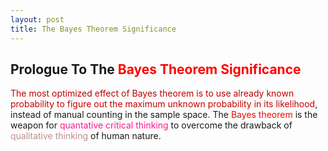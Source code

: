 ```yaml
---
layout: post
title: The Bayes Theorem Significance
---
```


## Prologue To The <font color="Red">Bayes Theorem Significance</font>
<p class="message">
<font color="#C20000">The most optimized effect of Bayes theorem is to use already known probability to figure out the maximum unknown probability in its likelihood</font>, instead of manual counting in the sample space.  
The <font color="Red">Bayes theorem</font> is the weapon for <font color="DeepPink">quantative critical thinking</font> to overcome the drawback of <font color="RosyBrown">qualitative thinking</font> of human nature.  
</p>

<!-- Γ -->
<!-- \Omega -->
<!-- \cap intersection -->
<!-- \cup union -->
<!-- \frac{\Gamma(k + n)}{\Gamma(n)} \frac{1}{r^k}  -->
<!-- \mbox{\large$\vert$}\nolimits_0^\infty -->
<!-- \vert_0^\infty -->
<!-- \vert_{0.5}^{\infty} -->
<!-- &prime; ′ -->
<!-- &Prime; ″ -->
<!-- $E\lbrack X\rbrack$ -->
<!-- \overline{X_n} -->
<!-- \underset{Succss}P -->
<!-- \frac{{\overline {X_n}}-\mu}{S/\sqrt n} -->
<!-- \lim_{t\rightarrow\infty} -->
<!-- \int_{0}^{a}\lambda\cdot e^{-\lambda\cdot t}\operatorname dt -->

<!-- Notes -->
<!-- <font color="OrangeRed">items, verb, to make it the focus</font> -->
<!-- <font color="Red">KKT</font> -->
<!-- <font color="Red">SMO heuristics</font> -->
<!-- <font color="Red">F</font> distribution -->
<!-- <font color="Red">t</font> distribution -->
<!-- <font color="DeepSkyBlue">suggested item, soft item</font> -->
<!-- <font color="RoyalBlue">old alpha, quiz, example</font> -->
<!-- <font color="Green">new alpha</font> -->

<!-- <font color="#C20000">conclusion, finding</font> -->
<!-- <font color="DeepPink">positive conclusion, finding</font> -->
<!-- <font color="RosyBrown">negative conclusion, finding</font> -->

<!-- <font color="#00ADAD">policy</font> -->
<!-- <font color="#6100A8">full observable</font> -->
<!-- <font color="#FFAC12">partial observable</font> -->
<!-- <font color="#EB00EB">stochastic</font> -->
<!-- <font color="#8400E6">state transition</font> -->
<!-- <font color="#D600D6">discount factor gamma $\gamma$</font> -->
<!-- <font color="#D600D6">$V(S)$</font> -->
<!-- <font color="#9300FF">immediate reward R(S)</font> -->

<!-- ### <font color="RoyalBlue">Example</font>: Illustration By Rainy And Sunny Days In One Week -->
<!-- <font color="RoyalBlue">[Question]</font> -->
<!-- <font color="DeepSkyBlue">[Answer]</font> -->

<!-- 
[1]Given the vehicles pass through a highway toll station is $6$ per minute, what is the probability that no cars within $30$ seconds?
><font color="DeepSkyBlue">[1]</font>
><font color="OrangeRed">Given the vehicles pass through a highway toll station is $6$ per minute, what is the probability that no cars within $30$ seconds?</font>  
-->

<!-- https://www.medcalc.org/manual/gamma_distribution_functions.php -->
<!-- https://www.statlect.com/probability-distributions/student-t-distribution#hid5 -->
<!-- http://www.wiris.com/editor/demo/en/ -->